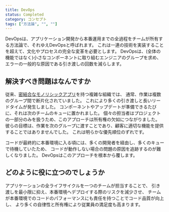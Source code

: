 ```yaml
---
title: DevOps
status: Completed
category: コンセプト
tags: ["方法論", "", ""]
---
```


DevOpsは、アプリケーション開発から本番運用までの全過程をチームが所有する方法論で、それゆえDevOpsと呼ばれます。
これは一連の技術を実装することを超えて、文化やプロセスの完全な変革を必要とします。
DevOpsは、(全体の機能ではなく)小さなコンポーネントに取り組むエンジニアのグループを求め、エラーの一般的な原因である引き渡しの回数を減らします。

## 解決すべき問題はなんですか

従来、[密結合な](/ja/tightly-coupled-architectures/)[モノリシックアプリ](/ja/monolithic-apps/)を持つ複雑な組織では、
通常、作業は複数のグループ間で断片化されていました。
これにより多くの引き渡しと長いリードタイムが発生しました。
コンポーネントやアップデートが準備できるたびに、それは次のチームのキューに置かれました。
個々の担当者はプロジェクトの一部分のみを扱うため、このアプローチは所有権の欠如につながりました。
彼らの目標は、作業を次のグループに渡すことであり、顧客に適切な機能を提供することではありませんでした。
これは明らかな優先順位のずれです。

コードが最終的に本番環境に入る頃には、多くの開発者を経由し、多くのキューで待機していたため、
コードが動作しない場合の問題の原因を追跡するのが難しくなりました。
DevOpsはこのアプローチを根本から覆します。

## どのように役に立つのでしょうか

アプリケーションの全ライフサイクルを一つのチームが担当することで、
引き渡しを最小限に抑え、本番環境へデプロイする際のリスクを減少させ、
チームが本番環境でのコードのパフォーマンスにも責任を持つことでコード品質が向上し、
より多くの自律性と所有権により従業員の満足度も高まります。
